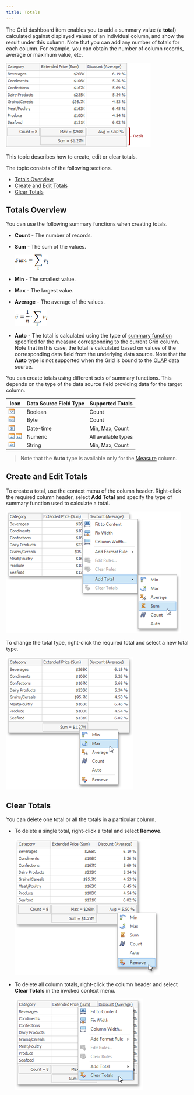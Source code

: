 ```yaml
---
title: Totals
---
```

The Grid dashboard item enables you to add a summary value (a **total**) calculated against displayed values of an individual column, and show the result under this column. Note that you can add any number of totals for each column. For example, you can obtain the number of column records, average or maximum value, etc.

![Dashboard-Grid-Totals-Main](../../../../images/Img120084.png)

This topic describes how to create, edit or clear totals.

The topic consists of the following sections.
* [Totals Overview](#overview)
* [Create and Edit Totals](#create)
* [Clear Totals](#clear)

<a name="overview"/>

## Totals Overview
You can use the following summary functions when creating totals.
* **Count** - The number of records.
* **Sum** - The sum of the values.
	
	![func_sum](../../../../images/Img4460.png)
* **Min** - The smallest value.
* **Max** - The largest value.
* **Average** - The average of the values.
	
	![func_average](../../../../images/Img4457.png)
* **Auto** - The total is calculated using the type of [summary function](../../../../../dashboard-for-desktop/articles/dashboard-designer/data-shaping/summarization.md) specified for the measure corresponding to the current Grid column. Note that in this case, the total is calculated based on values of the corresponding data field from the underlying data source. Note that the **Auto** type is not supported when the Grid is bound to the [OLAP](../../../../../dashboard-for-desktop/articles/dashboard-designer/providing-data/connecting-to-olap-cubes.md) data source.

You can create totals using different sets of summary functions. This depends on the type of the data source field providing data for the target column.

| Icon | Data Source Field Type | Supported Totals |
|---|---|---|
| ![field-list-icon-boolean](../../../../images/Img18791.png) | Boolean | Count |
| ![field-list-icon-byte](../../../../images/Img18792.png) | Byte | Count |
| ![field-list-icon-date-time](../../../../images/Img18795.png) | Date-time | Min, Max, Count |
| ![field-list-icon-number](../../../../images/Img18796.png) ![UIElements_DataSourceBrowser_FieldListIconNumericFloat](../../../../images/Img20881.png) | Numeric | All available types |
| ![field-list-icon-string](../../../../images/Img18798.png) | String | Min, Max, Count |

> Note that the **Auto** type is available only for the [Measure](../../../../../dashboard-for-desktop/articles/dashboard-designer/designing-dashboard-items/grid/columns/measure-column.md) column.

<a name="create"/>

## Create and Edit Totals
To create a total, use the context menu of the column header. Right-click the required column header, select **Add Total** and specify the type of summary function used to calculate a total.

![Dashboard-Grid-Totals-AddTotal](../../../../images/Img120080.png)

To change the total type, right-click the required total and select a new total type.

![Dashboard-Grid-Totals-ChangeTotalType](../../../../images/Img120104.png)

<a name="clear"/>

## Clear Totals
You can delete one total or all the totals in a particular column.
* To delete a single total, right-click a total and select **Remove**.
	
	![Dashboard-Grid-Totals-DeleteOneTotal](../../../../images/Img120107.png)
* To delete all column totals, right-click the column header and select **Clear Totals** in the invoked context menu.
	
	![Dashboard-Grid-Totals-ClearTotals](../../../../images/Img120106.png)